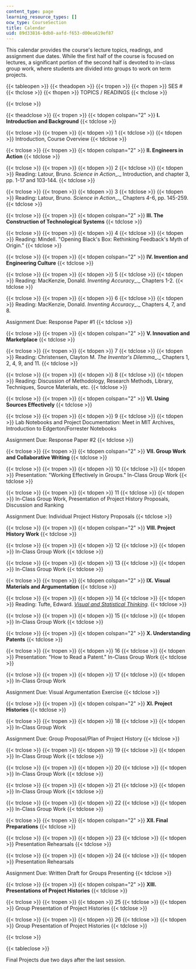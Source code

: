```yaml
---
content_type: page
learning_resource_types: []
ocw_type: CourseSection
title: Calendar
uid: 89d33816-8db0-aafd-f653-d00ea619ef87
---
```


This calendar provides the course's lecture topics, readings, and assignment due dates. While the first half of the course is focused on lectures, a significant portion of the second half is devoted to in-class group work, where students are divided into groups to work on term projects.

{{< tableopen >}}
{{< theadopen >}}
{{< tropen >}}
{{< thopen >}}
SES #
{{< thclose >}}
{{< thopen >}}
TOPICS / READINGS
{{< thclose >}}

{{< trclose >}}

{{< theadclose >}}
{{< tropen >}}
{{< tdopen colspan="2" >}}
**I. Introduction and Background**
{{< tdclose >}}

{{< trclose >}}
{{< tropen >}}
{{< tdopen >}}
1
{{< tdclose >}}
{{< tdopen >}}
Introduction, Course Overview
{{< tdclose >}}

{{< trclose >}}
{{< tropen >}}
{{< tdopen colspan="2" >}}
**II. Engineers in Action**
{{< tdclose >}}

{{< trclose >}}
{{< tropen >}}
{{< tdopen >}}
2
{{< tdclose >}}
{{< tdopen >}}
Reading: Latour, Bruno. _Science in Action__._ Introduction, and chapter 3, pp. 1-17 and 103-144.
{{< tdclose >}}

{{< trclose >}}
{{< tropen >}}
{{< tdopen >}}
3
{{< tdclose >}}
{{< tdopen >}}
Reading: Latour, Bruno. _Science in Action__._ Chapters 4-6, pp. 145-259.
{{< tdclose >}}

{{< trclose >}}
{{< tropen >}}
{{< tdopen colspan="2" >}}
**III. The Construction of Technological Systems**
{{< tdclose >}}

{{< trclose >}}
{{< tropen >}}
{{< tdopen >}}
4
{{< tdclose >}}
{{< tdopen >}}
Reading: Mindell. "Opening Black's Box: Rethinking Feedback's Myth of Origin."
{{< tdclose >}}

{{< trclose >}}
{{< tropen >}}
{{< tdopen colspan="2" >}}
**IV. Invention and Engineering Culture**
{{< tdclose >}}

{{< trclose >}}
{{< tropen >}}
{{< tdopen >}}
5
{{< tdclose >}}
{{< tdopen >}}
Reading: MacKenzie, Donald. _Inventing Accuracy__._ Chapters 1-2.
{{< tdclose >}}

{{< trclose >}}
{{< tropen >}}
{{< tdopen >}}
6
{{< tdclose >}}
{{< tdopen >}}
Reading: MacKenzie, Donald. _Inventing Accuracy__._ Chapters 4, 7, and 8.  
  
Assignment Due: Response Paper #1
{{< tdclose >}}

{{< trclose >}}
{{< tropen >}}
{{< tdopen colspan="2" >}}
**V. Innovation and Marketplace**
{{< tdclose >}}

{{< trclose >}}
{{< tropen >}}
{{< tdopen >}}
7
{{< tdclose >}}
{{< tdopen >}}
Reading: Christensen, Clayton M. _The Inventor's Dilemma__._ Chapters 1, 2, 4, 9, and 11.
{{< tdclose >}}

{{< trclose >}}
{{< tropen >}}
{{< tdopen >}}
8
{{< tdclose >}}
{{< tdopen >}}
Reading: Discussion of Methodology, Research Methods, Library, Techniques, Source Materials, etc.
{{< tdclose >}}

{{< trclose >}}
{{< tropen >}}
{{< tdopen colspan="2" >}}
**VI. Using Sources Effectively**
{{< tdclose >}}

{{< trclose >}}
{{< tropen >}}
{{< tdopen >}}
9
{{< tdclose >}}
{{< tdopen >}}
Lab Notebooks and Project Documentation: Meet in MIT Archives, Introduction to Edgerton/Forrester Notebooks  
  
Assignment Due: Response Paper #2
{{< tdclose >}}

{{< trclose >}}
{{< tropen >}}
{{< tdopen colspan="2" >}}
**VII. Group Work and Collaborative Writing**
{{< tdclose >}}

{{< trclose >}}
{{< tropen >}}
{{< tdopen >}}
10
{{< tdclose >}}
{{< tdopen >}}
Presentation: "Working Effectively in Groups." In-Class Group Work
{{< tdclose >}}

{{< trclose >}}
{{< tropen >}}
{{< tdopen >}}
11
{{< tdclose >}}
{{< tdopen >}}
In-Class Group Work, Presentation of Project History Proposals, Discussion and Ranking  
  
Assignment Due: Individual Project History Proposals
{{< tdclose >}}

{{< trclose >}}
{{< tropen >}}
{{< tdopen colspan="2" >}}
**VIII. Project History Work**
{{< tdclose >}}

{{< trclose >}}
{{< tropen >}}
{{< tdopen >}}
12
{{< tdclose >}}
{{< tdopen >}}
In-Class Group Work
{{< tdclose >}}

{{< trclose >}}
{{< tropen >}}
{{< tdopen >}}
13
{{< tdclose >}}
{{< tdopen >}}
In-Class Group Work
{{< tdclose >}}

{{< trclose >}}
{{< tropen >}}
{{< tdopen colspan="2" >}}
**IX. Visual Materials and Argumentation**
{{< tdclose >}}

{{< trclose >}}
{{< tropen >}}
{{< tdopen >}}
14
{{< tdclose >}}
{{< tdopen >}}
Reading: Tufte, Edward. [_Visual and Statistical Thinking_](http://www.amazon.com/exec/obidos/ASIN/0961392134#/ref=nosim/mitopencourse-20)_._
{{< tdclose >}}

{{< trclose >}}
{{< tropen >}}
{{< tdopen >}}
15
{{< tdclose >}}
{{< tdopen >}}
In-Class Group Work
{{< tdclose >}}

{{< trclose >}}
{{< tropen >}}
{{< tdopen colspan="2" >}}
**X. Understanding Patents**
{{< tdclose >}}

{{< trclose >}}
{{< tropen >}}
{{< tdopen >}}
16
{{< tdclose >}}
{{< tdopen >}}
Presentation: "How to Read a Patent." In-Class Group Work
{{< tdclose >}}

{{< trclose >}}
{{< tropen >}}
{{< tdopen >}}
17
{{< tdclose >}}
{{< tdopen >}}
In-Class Group Work  
  
Assignment Due: Visual Argumentation Exercise
{{< tdclose >}}

{{< trclose >}}
{{< tropen >}}
{{< tdopen colspan="2" >}}
**XI. Project Histories**
{{< tdclose >}}

{{< trclose >}}
{{< tropen >}}
{{< tdopen >}}
18
{{< tdclose >}}
{{< tdopen >}}
In-Class Group Work  
  
Assignment Due: Group Proposal/Plan of Project History
{{< tdclose >}}

{{< trclose >}}
{{< tropen >}}
{{< tdopen >}}
19
{{< tdclose >}}
{{< tdopen >}}
In-Class Group Work
{{< tdclose >}}

{{< trclose >}}
{{< tropen >}}
{{< tdopen >}}
20
{{< tdclose >}}
{{< tdopen >}}
In-Class Group Work
{{< tdclose >}}

{{< trclose >}}
{{< tropen >}}
{{< tdopen >}}
21
{{< tdclose >}}
{{< tdopen >}}
In-Class Group Work
{{< tdclose >}}

{{< trclose >}}
{{< tropen >}}
{{< tdopen >}}
22
{{< tdclose >}}
{{< tdopen >}}
In-Class Group Work
{{< tdclose >}}

{{< trclose >}}
{{< tropen >}}
{{< tdopen colspan="2" >}}
**XII. Final Preparations**
{{< tdclose >}}

{{< trclose >}}
{{< tropen >}}
{{< tdopen >}}
23
{{< tdclose >}}
{{< tdopen >}}
Presentation Rehearsals
{{< tdclose >}}

{{< trclose >}}
{{< tropen >}}
{{< tdopen >}}
24
{{< tdclose >}}
{{< tdopen >}}
Presentation Rehearsals  
  
Assignment Due: Written Draft for Groups Presenting
{{< tdclose >}}

{{< trclose >}}
{{< tropen >}}
{{< tdopen colspan="2" >}}
**XIII. Presentations of Project Histories**
{{< tdclose >}}

{{< trclose >}}
{{< tropen >}}
{{< tdopen >}}
25
{{< tdclose >}}
{{< tdopen >}}
Group Presentation of Project Histories
{{< tdclose >}}

{{< trclose >}}
{{< tropen >}}
{{< tdopen >}}
26
{{< tdclose >}}
{{< tdopen >}}
Group Presentation of Project Histories
{{< tdclose >}}

{{< trclose >}}

{{< tableclose >}}

Final Projects due two days after the last session.